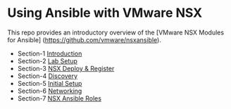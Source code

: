 # Using Ansible with VMware NSX
This repo provides an introductory overview of the [VMware NSX Modules for Ansible] (https://github.com/vmware/nsxansible).


- Section-1 [Introduction](1-Intro/README.md)
- Section-2 [Lab Setup](3-Lab1-LabPrep/README.md)
- Section-3 [NSX Deploy & Register](4-Lab2-NSXDeploy/README.md)
- Section-4 [Discovery](5-Lab3-Discovery/README.md)
- Section-5 [Initial Setup](6-Lab4-InitialConfig/README.md)
- Section-6 [Networking](7-Lab5-Networking/README.md)
- Section-7 [NSX Ansible Roles](8-Lab6-Roles/README.md)
